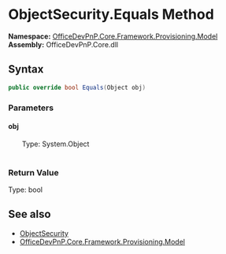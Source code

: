 # ObjectSecurity.Equals Method  
  

**Namespace:** [OfficeDevPnP.Core.Framework.Provisioning.Model](OfficeDevPnP.Core.Framework.Provisioning.Model.md)  
**Assembly:** OfficeDevPnP.Core.dll  
## Syntax
```C#
public override bool Equals(Object obj)
```
### Parameters
#### obj  
&emsp;&emsp;Type: System.Object  
&emsp;&emsp;  

  

### Return Value
Type: bool  

## See also
- [ObjectSecurity](OfficeDevPnP.Core.Framework.Provisioning.Model.ObjectSecurity.md) 
- [OfficeDevPnP.Core.Framework.Provisioning.Model](OfficeDevPnP.Core.Framework.Provisioning.Model.md) 
